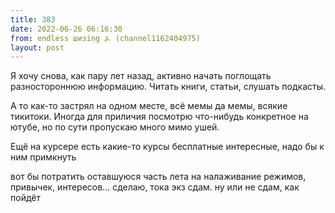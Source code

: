 ```yaml
---
title: 383
date: 2022-06-26 06:16:30
from: endless шизing ⍼ (channel1162404975)
layout: post
---
```


Я хочу снова, как пару лет назад, активно начать поглощать разностороннюю информацию. Читать книги, статьи, слушать подкасты.

А то как-то застрял на одном месте, всё мемы да мемы, всякие тикитоки. Иногда для приличия посмотрю что-нибудь конкретное на ютубе, но по сути пропускаю много мимо ушей.

Ещё на курсере есть какие-то курсы бесплатные интересные, надо бы к ним примкнуть

вот бы потратить оставшуюся часть лета на налаживание режимов, привычек, интересов...
сделаю, тока экз сдам. ну или не сдам, как пойдёт
